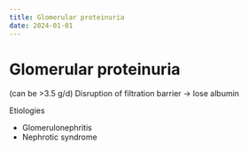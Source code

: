 ```yaml
---
title: Glomerular proteinuria
date: 2024-01-01
---
```

# Glomerular proteinuria

(can be >3.5 g/d)
Disruption of filtration
barrier → lose albumin

Etiologies
* Glomerulonephritis
* Nephrotic syndrome
